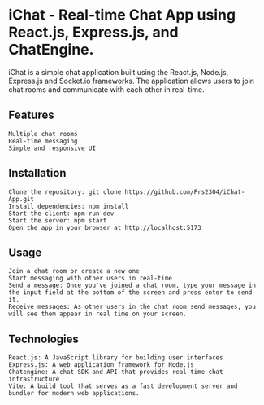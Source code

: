 # iChat - Real-time Chat App using React.js, Express.js, and ChatEngine.

iChat is a simple chat application built using the React.js, Node.js, Express.js and Socket.io frameworks. The application allows users to join chat rooms and communicate with each other in real-time.

## Features

    Multiple chat rooms
    Real-time messaging
    Simple and responsive UI
    
## Installation

    Clone the repository: git clone https://github.com/Frs2304/iChat-App.git
    Install dependencies: npm install
    Start the client: npm run dev
    Start the server: npm start
    Open the app in your browser at http://localhost:5173
    
## Usage

    Join a chat room or create a new one
    Start messaging with other users in real-time
    Send a message: Once you've joined a chat room, type your message in the input field at the bottom of the screen and press enter to send it.
    Receive messages: As other users in the chat room send messages, you will see them appear in real time on your screen.
    
## Technologies
    React.js: A JavaScript library for building user interfaces
    Express.js: A web application framework for Node.js
    Chatengine: A chat SDK and API that provides real-time chat infrastructure
    Vite: A build tool that serves as a fast development server and bundler for modern web applications.
    
